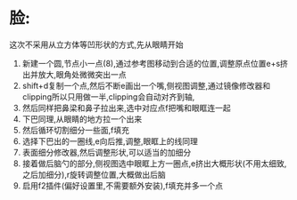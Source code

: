 # 脸:
这次不采用从立方体等凹形状的方式,先从眼睛开始

1. 新建一个圆,节点小一点(8),通过参考图移动到合适的位置,调整原点位置e+s挤出并放大,眼角处微微突出一点
2. shift+d复制一个点,然后不断e画出一个嘴,侧视图调整,通过镜像修改器和clipping所以只用做一半,clipping会自动对齐到轴,
3. 然后同样把鼻梁和鼻子拉出来,选中对应点f把嘴和眼眶连一起
4. 下巴同理,从眼睛的地方拉一个出来
5. 然后循环切割细分一些面,f填充
6. 选择下巴出的一圈线,e向后推,调整,眼眶上的线同理
7. 表面细分修改器,然后调整形状,可以适当的加细分
8. 接着做后脑勺的部分,侧视图选中眼眶上方一圈点,e挤出大概形状(不用太细致,之后加细分),r旋转调整位置,大概做出后脑
9. 启用f2插件(偏好设置里,不需要额外安装),f填充并多一个点